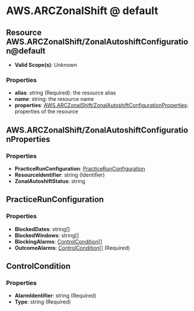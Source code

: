 # AWS.ARCZonalShift @ default

## Resource AWS.ARCZonalShift/ZonalAutoshiftConfiguration@default
* **Valid Scope(s)**: Unknown
### Properties
* **alias**: string (Required): the resource alias
* **name**: string: the resource name
* **properties**: [AWS.ARCZonalShift/ZonalAutoshiftConfigurationProperties](#awsarczonalshiftzonalautoshiftconfigurationproperties): properties of the resource

## AWS.ARCZonalShift/ZonalAutoshiftConfigurationProperties
### Properties
* **PracticeRunConfiguration**: [PracticeRunConfiguration](#practicerunconfiguration)
* **ResourceIdentifier**: string (Identifier)
* **ZonalAutoshiftStatus**: string

## PracticeRunConfiguration
### Properties
* **BlockedDates**: string[]
* **BlockedWindows**: string[]
* **BlockingAlarms**: [ControlCondition](#controlcondition)[]
* **OutcomeAlarms**: [ControlCondition](#controlcondition)[] (Required)

## ControlCondition
### Properties
* **AlarmIdentifier**: string (Required)
* **Type**: string (Required)

